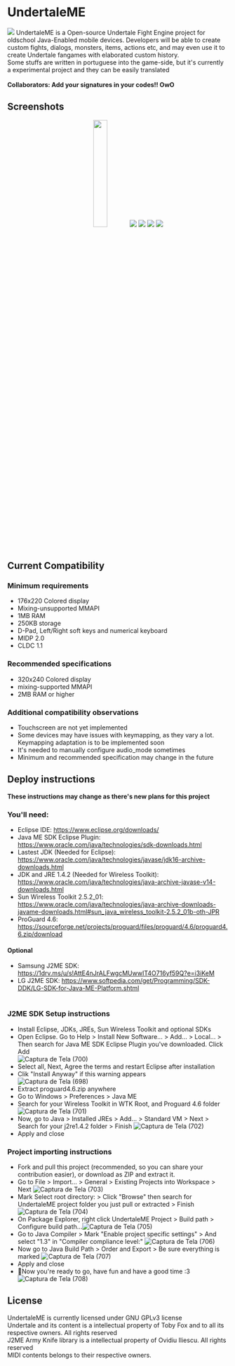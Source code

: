 # UndertaleME
<img src="https://i.imgur.com/c7vy8cU.png">
UndertaleME is a Open-source Undertale Fight Engine project for oldschool Java-Enabled mobile devices. Developers will be able to create custom fights, dialogs, monsters, items, actions etc, and may even use it to create Undertale fangames with elaborated custom history.
<br>Some stuffs are written in portuguese into the game-side, but it's currently a experimental project and they can be easily translated<br>
<br>
<b>Collaborators: Add your signatures in your codes!! OwO</b>

## Screenshots
<p style="text-align:center"><img src="https://i.imgur.com/oG92TVu.jpg" width="25%" height="25%"> <img src="https://i.imgur.com/msSt9xB.png"> <img src="https://i.imgur.com/KtSu3HM.png"> <img src="https://i.imgur.com/AhrPMV4.png> <img src="https://i.imgur.com/HfDkNjI.png"> <img src="https://i.imgur.com/HfDkNjI.png"></p>

## Current Compatibility
### Minimum requirements
* 176x220 Colored display
* Mixing-unsupported MMAPI
* 1MB RAM
* 250KB storage
* D-Pad, Left/Right soft keys and numerical keyboard
* MIDP 2.0
* CLDC 1.1

### Recommended specifications
* 320x240 Colored display
* mixing-supported MMAPI
* 2MB RAM or higher

### Additional compatibility observations
* Touchscreen are not yet implemented
* Some devices may have issues with keymapping, as they vary a lot. Keymapping adaptation is to be implemented soon
* It's needed to manually configure audio_mode sometimes
* Minimum and recommended specification may change in the future

## Deploy instructions
  **These instructions may change as there's new plans for this project**
### You'll need:
* Eclipse IDE: https://www.eclipse.org/downloads/
* Java ME SDK Eclipse Plugin: https://www.oracle.com/java/technologies/sdk-downloads.html
* Lastest JDK (Needed for Eclipse): https://www.oracle.com/java/technologies/javase/jdk16-archive-downloads.html
* JDK and JRE 1.4.2 (Needed for Wireless Toolkit): https://www.oracle.com/java/technologies/java-archive-javase-v14-downloads.html
* Sun Wireless Toolkit 2.5.2_01: https://www.oracle.com/java/technologies/java-archive-downloads-javame-downloads.html#sun_java_wireless_toolkit-2.5.2_01b-oth-JPR
* ProGuard 4.6: https://sourceforge.net/projects/proguard/files/proguard/4.6/proguard4.6.zip/download
#### Optional
* Samsung J2ME SDK: https://1drv.ms/u/s!AttE4nJrALFwgcMUwwIT4O716yf59Q?e=i3iKeM
* LG J2ME SDK: https://www.softpedia.com/get/Programming/SDK-DDK/LG-SDK-for-Java-ME-Platform.shtml
<br><br>
### J2ME SDK Setup instructions
* Install Eclipse, JDKs, JREs, Sun Wireless Toolkit and optional SDKs
* Open Eclipse. Go to Help > Install New Software... > Add... > Local... > Then search for Java ME SDK Eclipse Plugin you've downloaded. Click Add <br>
![Captura de Tela (700)](https://user-images.githubusercontent.com/78318343/116649572-f99c0c80-a955-11eb-8b59-32249ad2fb6f.png)
* Select all, Next, Agree the terms and restart Eclipse after installation
* Clik "Install Anyway" if this warning appears <br>
![Captura de Tela (698)](https://user-images.githubusercontent.com/78318343/116649750-6a432900-a956-11eb-8207-a4e9c0e3bd49.png)
* Extract proguard4.6.zip anywhere
* Go to Windows > Preferences > Java ME
* Search for your Wireless Toolkit in WTK Root, and Proguard 4.6 folder
![Captura de Tela (701)](https://user-images.githubusercontent.com/78318343/116650477-8eebd080-a957-11eb-82d6-62318e64a942.png)
* Now, go to Java > Installed JREs > Add... > Standard VM > Next > Search for your j2re1.4.2 folder > Finish
![Captura de Tela (702)](https://user-images.githubusercontent.com/78318343/116650880-631d1a80-a958-11eb-9406-af1ffac77583.png)
* Apply and close

### Project importing instructions
* Fork and pull this project (recommended, so you can share your contribution easier), or download as ZIP and extract it.
* Go to File > Import... > General > Existing Projects into Workspace > Next
![Captura de Tela (703)](https://user-images.githubusercontent.com/78318343/116650967-9b245d80-a958-11eb-8383-a2d3e0a8bc1b.png)
* Mark Select root directory: > Click "Browse" then search for UndertaleME project folder you just pull or extracted > Finish
![Captura de Tela (704)](https://user-images.githubusercontent.com/78318343/116651194-04a46c00-a959-11eb-8091-69947a845ec9.png)
* On Package Explorer, right click UndertaleME Project > Build path > Configure build path...![Captura de Tela (705)](https://user-images.githubusercontent.com/78318343/116651301-48977100-a959-11eb-8c4a-4806cf2b049f.png)
* Go to Java Compiler > Mark "Enable project specific settings" > And select "1.3" in "Compiler compliance level:"
![Captura de Tela (706)](https://user-images.githubusercontent.com/78318343/116651504-bb085100-a959-11eb-9e47-b544cfd3d838.png)
* Now go to Java Build Path > Order and Export > Be sure everything is marked
![Captura de Tela (707)](https://user-images.githubusercontent.com/78318343/116651621-f99e0b80-a959-11eb-879c-63591c210b70.png)
* Apply and close
* 🦊Now you're ready to go, have fun and have a good time :3
![Captura de Tela (708)](https://user-images.githubusercontent.com/78318343/116651981-aaa4a600-a95a-11eb-8855-a3a7b16751d3.png)


## License
UndertaleME is currently licensed under GNU GPLv3 license<br>
Undertale and its content is a intellectual property of Toby Fox and to all its respective owners. All rights reserved<br>
J2ME Army Knife library is a intellectual property of Ovidiu Iliescu. All rights reserved<br>
MIDI contents belongs to their respective owners.<br>
